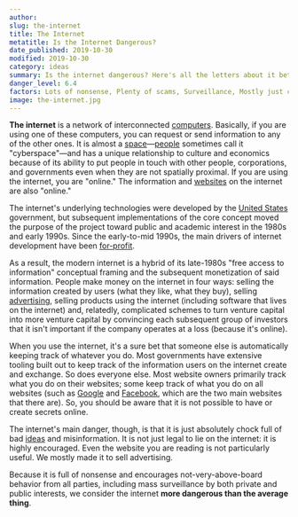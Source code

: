 ```yaml
---
author:
slug: the-internet
title: The Internet
metatitle: Is the Internet Dangerous?
date_published: 2019-10-30
modified: 2019-10-30
category: ideas
summary: Is the internet dangerous? Here's all the letters about it between "A" and "Z".
danger_level: 6.4
factors: Lots of nonsense, Plenty of scams, Surveillance, Mostly just crap
image: the-internet.jpg
---
```


**The internet** is a network of interconnected [computers](/minerals/computers). Basically, if you are using one of these computers, you can request or send information to any of the other ones. It is almost a [space](/places)—[people](/animals/people) sometimes call it "cyberspace"—and has a unique relationship to culture and economics because of its ability to put people in touch with other people, corporations, and governments even when they are not spatially proximal. If you are using the internet, you are "online." The information and [websites](/ideas/websites) on the internet are also "online."

The internet's underlying technologies were developed by the [United States](/places/america) government, but subsequent implementations of the core concept moved the purpose of the project toward public and academic interest in the 1980s and early 1990s. Since the early-to-mid 1990s, the main drivers of internet development have been [for-profit](/ideas/capitalism). 

As a result, the modern internet is a hybrid of its late-1980s "free access to information" conceptual framing and the subsequent monetization of said information. People make money on the internet in four ways: selling the information created by users (what they like, what they buy), selling [advertising](/activities/advertising), selling products using the internet (including software that lives on the internet) and, relatedly, complicated schemes to turn venture capital into more venture capital by convincing each subsequent group of investors that it isn't important if the company operates at a loss (because it's online).

When you use the internet, it's a sure bet that someone else is automatically keeping track of whatever you do. Most governments have extensive tooling built out to keep track of the information users on the internet create and exchange. So does everyone else. Most website  owners primarily track what you do on their websites; some keep track of what you do on all websites (such as [Google](/ideas/google) and [Facebook](/ideas/facebook), which are the two main websites that there are). So, you should be aware that it is not possible to have or create secrets online. 

The internet's main danger, though, is that it is just absolutely chock full of bad [ideas](/ideas) and misinformation. It is not just legal to lie on the internet: it is highly encouraged. Even the website you are reading is not particularly useful. We mostly made it to sell advertising.

Because it is full of nonsense and encourages not-very-above-board behavior from all parties, including mass surveillance by both private and public interests, we consider the internet **more dangerous than the average thing**.
